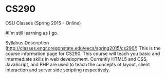 # CS290
OSU Classes (Spring 2015 - Online)

#I'm still learning as I go. 

Syllabus Description (http://classes.engr.oregonstate.edu/eecs/spring2015/cs290/)
This is the course information page for CS290. This course will teach you basic and intermediate skills in web development. Currently HTML5 and CSS, JavaScript, and PHP are used to teach the concepts of layout, client interaction and server side scripting respectively.
